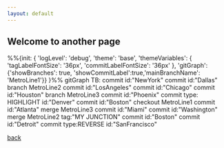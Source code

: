 ```yaml
---
layout: default
---
```


## Welcome to another page

<div class="mermaid">
%%{init: { 'logLevel': 'debug', 'theme': 'base', 'themeVariables': {
              'tagLabelFontSize': '36px',
              'commitLabelFontSize': '36px'
       }, 'gitGraph': {'showBranches': true, 'showCommitLabel':true,'mainBranchName': 'MetroLine1'}} }%%
      gitGraph TB:
        commit id:"NewYork"
        commit id:"Dallas"
        branch MetroLine2
        commit id:"LosAngeles"
        commit id:"Chicago"
        commit id:"Houston"
        branch MetroLine3
        commit id:"Phoenix"
        commit type: HIGHLIGHT id:"Denver"
        commit id:"Boston"
        checkout MetroLine1
        commit id:"Atlanta"
        merge MetroLine3
        commit id:"Miami"
        commit id:"Washington"
        merge MetroLine2 tag:"MY JUNCTION"
        commit id:"Boston"
        commit id:"Detroit"
        commit type:REVERSE id:"SanFrancisco"
</div>

[back](./)
